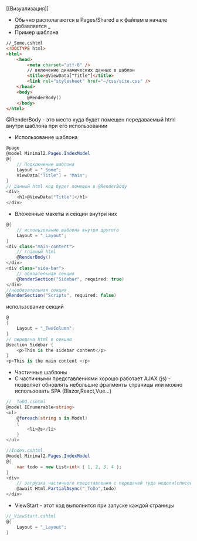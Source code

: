 [[Визуализация]]
- Обычно располагаются в Pages/Shared а к файлам в начале добавляется _
- Пример шаблона 
```html
//_Some.cshtml
<!DOCTYPE html>
<html> 
	<head> 
		<meta charset="utf-8" /> 
		// включение динамических данных в шаблон
		<title>@ViewData["Title"]</title> 
		<link rel="stylesheet" href="~/css/site.css" />
	</head> 
	<body> 
		@RenderBody() 
	</body> 
</html>
```
@RenderBody - это место куда будет помещен передаваемый  html внутри шаблона при его использовании
- Использование шаблона
```cs
@page
@model Minimal2.Pages.IndexModel
@{
	// Подключение шаблона
	Layout = "_Some";
	ViewData["Title"] = "Main";
}
// данный html код будет помещен в @RenderBody
<div>
	<h1>@ViewData["Title"]</h1>
</div>
```
- Вложенные макеты и секции внутри них
```cs
@{
	// использование шаблона внутри другого
	Layout = "_Layout"; 
} 
<div class="main-content"> 
	// главный html
	@RenderBody() 
</div> 
<div class="side-bar">
	// обязательная секция
	@RenderSection("Sidebar", required: true) 
</div> 
//необязательная секция
@RenderSection("Scripts", required: false)
```
использование секций
```cs
@
{ 
	Layout = "_TwoColumn"; 
}
// передача html в секцию
@section Sidebar {
	<p>This is the sidebar content</p> 
}
<p>This is the main content </p>
```
- Частичные шаблоны
- С частичными представлениями хорошо работает AJAX (js) - позволяет обновлять небольшие фрагменты страницы или можно использовать SPA (Blazor,React,Vue...)
```cs
// _ToDO.cshtml
@model IEnumerable<string>
<ul>
    @foreach(string s in Model)
    {
        <li>@s</li>
    }
</ul>
```
```cs
//Index.cshtml
@model Minimal2.Pages.IndexModel
@{
	var todo = new List<int> { 1, 2, 3, 4 };
}
<div>
    // загрузка частичного представления с передачей туда модели(список)
	@await Html.PartialAsync("_ToDo",todo)
</div>
```
- ViewStart - этот код выполнится при запуске каждой страницы
```cs
//_ViewStart.cshtml
@{
	Layout = "_Layout";
}
```